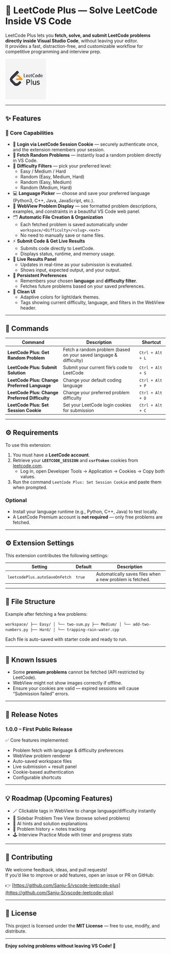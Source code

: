 # 🧩 LeetCode Plus — Solve LeetCode Inside VS Code

LeetCode Plus lets you **fetch, solve, and submit LeetCode problems directly inside Visual Studio Code**, without leaving your editor.  
It provides a fast, distraction-free, and customizable workflow for competitive programming and interview prep.

![LeetCode Plus](icon.png)

---

## ✨ Features

### 🚀 Core Capabilities
- 🔐 **Login via LeetCode Session Cookie** — securely authenticate once, and the extension remembers your session.
- 🎯 **Fetch Random Problems** — instantly load a random problem directly in VS Code.
- 🧠 **Difficulty Filters** — pick your preferred level:
  - Easy / Medium / Hard  
  - Random (Easy, Medium, Hard)  
  - Random (Easy, Medium)  
  - Random (Medium, Hard)
- 💻 **Language Picker** — choose and save your preferred language (Python3, C++, Java, JavaScript, etc.).
- 🧩 **WebView Problem Display** — see formatted problem descriptions, examples, and constraints in a beautiful VS Code web panel.
- 🗂 **Automatic File Creation & Organization**
  - Each fetched problem is saved automatically under `workspace/<Difficulty>/<slug>.<ext>`
  - No need to manually save or name files.
- ⚡ **Submit Code & Get Live Results**
  - Submits code directly to LeetCode.
  - Displays status, runtime, and memory usage.
- 🧪 **Live Results Panel**
  - Updates in real-time as your submission is evaluated.
  - Shows input, expected output, and your output.
- 🧭 **Persistent Preferences**
  - Remembers your chosen **language** and **difficulty filter**.
  - Fetches future problems based on your saved preferences.
- 🧱 **Clean UI**
  - Adaptive colors for light/dark themes.
  - Tags showing current difficulty, language, and filters in the WebView header.

---

## 🧰 Commands

| Command | Description | Shortcut |
|----------|-------------|-----------|
| **LeetCode Plus: Get Random Problem** | Fetch a random problem (based on your saved language & difficulty) | `Ctrl + Alt + L` |
| **LeetCode Plus: Submit Solution** | Submit your current file’s code to LeetCode | `Ctrl + Alt + S` |
| **LeetCode Plus: Change Preferred Language** | Change your default coding language | `Ctrl + Alt + P` |
| **LeetCode Plus: Change Preferred Difficulty** | Change your preferred problem difficulty | `Ctrl + Alt + D` |
| **LeetCode Plus: Set Session Cookie** | Set your LeetCode login cookies for submission | `Ctrl + Alt + C` |

---

## ⚙️ Requirements

To use this extension:
1. You must have a **LeetCode account**.
2. Retrieve your **`LEETCODE_SESSION`** and **`csrftoken`** cookies from [leetcode.com](https://leetcode.com/).  
   - Log in, open Developer Tools → Application → Cookies → Copy both values.
3. Run the command `LeetCode Plus: Set Session Cookie` and paste them when prompted.

### Optional
- Install your language runtime (e.g., Python, C++, Java) to test locally.
- A LeetCode Premium account is **not required** — only free problems are fetched.

---

## ⚙️ Extension Settings

This extension contributes the following settings:

| Setting | Default | Description |
|----------|----------|-------------|
| `leetcodePlus.autoSaveOnFetch` | `true` | Automatically saves files when a new problem is fetched. |

---

## 🧭 File Structure

Example after fetching a few problems:

`
workspace/
├── Easy/
│ └── two-sum.py
├── Medium/
│ └── add-two-numbers.py
├── Hard/
│ └── trapping-rain-water.cpp
`


Each file is auto-saved with starter code and ready to run.

---

## 🧩 Known Issues

- Some **premium problems** cannot be fetched (API restricted by LeetCode).  
- WebView might not show images correctly if offline.  
- Ensure your cookies are valid — expired sessions will cause “Submission failed” errors.

---

## 🧾 Release Notes

### 1.0.0 – First Public Release
✅ Core features implemented:
- Problem fetch with language & difficulty preferences  
- WebView problem renderer  
- Auto-saved workspace files  
- Live submission + result panel  
- Cookie-based authentication  
- Configurable shortcuts  

---

## 💡 Roadmap (Upcoming Features)

- 🪄 Clickable tags in WebView to change language/difficulty instantly  
- 🧩 Sidebar Problem Tree View (browse solved problems)  
- 🧠 AI hints and solution explanations  
- 💾 Problem history + notes tracking  
- 🕹 Interview Practice Mode with timer and progress stats  

---

## 🧠 Contributing

We welcome feedback, ideas, and pull requests!  
If you’d like to improve or add features, open an issue or PR on GitHub:

👉 [https://github.com/Sanju-S/vscode-leetcode-plus](https://github.com/Sanju-S/vscode-leetcode-plus)

---

## 🧾 License

This project is licensed under the **MIT License** — free to use, modify, and distribute.

---

**Enjoy solving problems without leaving VS Code! 🚀**

